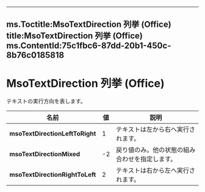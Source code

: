 

---
ms.Toctitle:MsoTextDirection 列挙 (Office)
title:MsoTextDirection 列挙 (Office)
ms.ContentId:75c1fbc6-87dd-20b1-450c-8b76c0185818
---
# MsoTextDirection 列挙 (Office)




テキストの実行方向を表します。

|**名前**|**値**|**説明**|
|---|---|---|
|**msoTextDirectionLeftToRight**|1|テキストは左から右へ実行されます。|
|**msoTextDirectionMixed**|-2|戻り値のみ。他の状態の組み合わせを指定します。|
|**msoTextDirectionRightToLeft**|2|テキストは右から左へ実行されます。|




